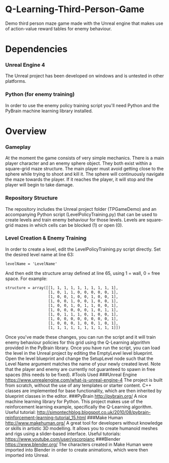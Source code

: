 # Q-Learning-Third-Person-Game
Demo third person maze game made with the Unreal engine that makes use of action-value reward tables for enemy behaviour.
# Dependencies 
### Unreal Engine 4
The Unreal project has been developed on windows and is untested in other platforms.
### Python (for enemy training)
In order to use the enemy policy training script you'll need Python and the PyBrain machine learning library installed. 

# Overview
### Gameplay
At the moment the game consists of very simple mechanics. There is a main player character and an enemy sphere object. They both exist within a square-grid maze structure. The main player must avoid getting close to the sphere while trying to shoot and kill it. The sphere will continuously navigate the maze towards the player. If it reaches the player, it will stop and the player will begin to take damage. 
### Repository Structure
The repository includes the Unreal project folder (TPGameDemo) and an accompanying Python script (LevelPolicyTraining.py) that can be used to create levels and train enemy behaviour for those levels. Levels are square-grid mazes in which cells can be blocked (1) or open (0).
### Level Creation & Enemy Training
In order to create a level, edit the LevelPolicyTraining.py script directly. Set the desired level name at line 63:
~~~~
levelName = 'LevelName'
~~~~
And then edit the structure array defined at line 65, using 1 = wall, 0 = free space. For example:
~~~~
structure = array([[1, 1, 1, 1, 1, 1, 1, 1, 1, 1],
                   [1, 0, 1, 1, 0, 0, 0, 0, 0, 1],
                   [1, 0, 0, 1, 0, 0, 1, 0, 0, 1],
                   [1, 0, 0, 1, 0, 0, 1, 0, 0, 1],
                   [1, 0, 0, 1, 0, 1, 1, 0, 0, 1],
                   [1, 0, 0, 0, 0, 0, 1, 0, 1, 1],
                   [1, 0, 1, 1, 1, 0, 1, 0, 0, 1],
                   [1, 0, 0, 0, 0, 0, 0, 0, 0, 1],
                   [1, 0, 0, 0, 1, 0, 0, 1, 0, 1],
                   [1, 1, 1, 1, 1, 1, 1, 1, 1, 1]])
~~~~

Once you've made these changes, you can run the script and it will train enemy behaviour policies for this grid using the Q-Learning algorithm provided in the PyBrain library. Once you have run the script, you can load the level in the Unreal project by editing the EmptyLevel level blueprint. Open the level blueprint and change the SetupLevel node such that the Level Name argument matches the name of your newly created level. Note that the player and enemy are currently not guaranteed to spawn in free spaces (this needs to be fixed).
#Tools Used
###Unreal Engine
https://www.unrealengine.com/what-is-unreal-engine-4
The project is built from scratch, without the use of any templates or starter content. C++ classes are implemented for base functionality, which are then inherited by blueprint classes in the editor.
###PyBrain
http://pybrain.org/
A nice machine learning library for Python. This project makes use of the reinforcement learning example, specifically the Q-Learning algorithm.
Useful tutorial: http://simontechblog.blogspot.co.uk/2010/08/pybrain-reinforcement-learning-tutorial_15.html
###Make Human
http://www.makehuman.org/
A great tool for developers without knowledge or skills in artistic 3D modelling. It allows you to create humanoid meshes and rigs using a slider-based interface.
Useful tutorials:  https://www.youtube.com/user/vscorpianc
###Blender
https://www.blender.org/
The characters created in Make Human were imported into Blender in order to create animations, which were then imported into Unreal.
